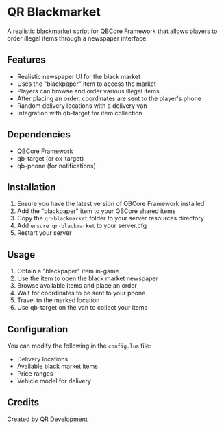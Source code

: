 # QR Blackmarket

A realistic blackmarket script for QBCore Framework that allows players to order illegal items through a newspaper interface.

## Features

- Realistic newspaper UI for the black market
- Uses the "blackpaper" item to access the market
- Players can browse and order various illegal items
- After placing an order, coordinates are sent to the player's phone
- Random delivery locations with a delivery van
- Integration with qb-target for item collection

## Dependencies

- QBCore Framework
- qb-target (or ox_target)
- qb-phone (for notifications)

## Installation

1. Ensure you have the latest version of QBCore Framework installed
2. Add the "blackpaper" item to your QBCore shared items
3. Copy the `qr-blackmarket` folder to your server resources directory
4. Add `ensure qr-blackmarket` to your server.cfg
5. Restart your server

## Usage

1. Obtain a "blackpaper" item in-game
2. Use the item to open the black market newspaper
3. Browse available items and place an order
4. Wait for coordinates to be sent to your phone
5. Travel to the marked location
6. Use qb-target on the van to collect your items

## Configuration

You can modify the following in the `config.lua` file:

- Delivery locations
- Available black market items
- Price ranges
- Vehicle model for delivery

## Credits

Created by QR Development